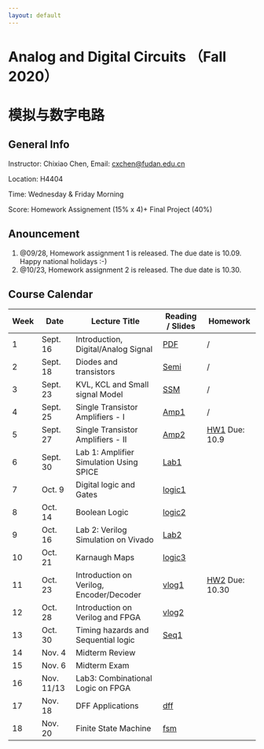 ```yaml
---
layout: default
---
```


# Analog and Digital Circuits （Fall 2020）
# 模拟与数字电路

## General Info

Instructor: Chixiao Chen, 
Email: cxchen@fudan.edu.cn

Location: H4404

Time: Wednesday & Friday Morning


Score: Homework Assignement (15% x 4)+ Final Project (40%)

## Anouncement
1. @09/28, Homework assignment 1 is released. The due date is 10.09. Happy national holidays :-)
1. @10/23, Homework assignment 2 is released. The due date is 10.30. 

## Course Calendar

 Week | Date | Lecture Title | Reading / Slides | Homework|
 ---- |  ---- |-----|-----|----|
1| Sept. 16 | Introduction, Digital/Analog Signal | [PDF](./cktlec01.pdf)  | / |
2| Sept. 18 | Diodes and transistors | [Semi](./cktlec02.pdf)  | / |
3| Sept. 23 | KVL, KCL and Small signal Model | [SSM](./cktlec03.pdf)  | / |
4| Sept. 25 | Single Transistor Amplifiers - I| [Amp1](./cktlec04.pdf)  | / |
5| Sept. 27 | Single Transistor Amplifiers - II| [Amp2](./cktlec05.pdf)  | [HW1](./ckthw1.pdf) Due: 10.9 |
6| Sept. 30 | Lab 1: Amplifier Simulation Using SPICE |   [Lab1](./cktlec06.pdf) | |
7| Oct. 9   | Digital logic and Gates | [logic1](./cktlec07.pdf)  |  |
8| Oct. 14  | Boolean Logic  |   [logic2](./cktlec08.pdf) |  |
9| Oct. 16  | Lab 2: Verilog Simulation on Vivado |  [Lab2](./cktlec09.pdf)  |  |
10| Oct. 21  | Karnaugh Maps | [logic3](./cktlec10.pdf)  |  |
11| Oct. 23 | Introduction on Verilog, Encoder/Decoder |  [vlog1](./cktlec11.pdf)  | [HW2](./ckthw2.pdf) Due: 10.30 |
12| Oct. 28 | Introduction on Verilog and FPGA |  [vlog2](./cktlec12.pdf)  |  |
13| Oct. 30 | Timing hazards and Sequential logic |  [Seq1](./cktlec13.pdf)  |  |
14| Nov. 4 | Midterm Review |    |  |
15| Nov. 6 | Midterm Exam |   |   |
16| Nov. 11/13 | Lab3: Combinational Logic on FPGA |  |  |
17| Nov. 18 | DFF Applications | [dff](./cktlec14.pdf) |  |
18| Nov. 20 | Finite State Machine| [fsm](./cktlec15.pdf) |  |
